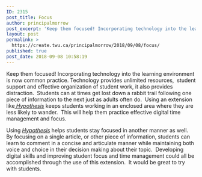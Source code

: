 ```yaml
---
ID: 2315
post_title: Focus
author: principalmorrow
post_excerpt: 'Keep them focused! Incorporating technology into the learning environment is now common practice. Technology provides unlimited resources,&nbsp; student support and effective organization of student work, it also provides distraction.&nbsp; Students can at times get lost down a rabbit trail following... <a href="https://create.twu.ca/principalmorrow/2018/09/08/focus/">Continue Reading &rarr;</a>'
layout: post
permalink: >
  https://create.twu.ca/principalmorrow/2018/09/08/focus/
published: true
post_date: 2018-09-08 10:58:19
---
```

Keep them focused! Incorporating technology into the learning environment is now common practice. Technology provides unlimited resources,  student support and effective organization of student work, it also provides distraction.  Students can at times get lost down a rabbit trail following one piece of information to the next just as adults often do.  Using an extension like<a href="https://web.hypothes.is/"><em> Hypothesis</em></a> keeps students working in an enclosed area where they are less likely to wander.  This will help them practice effective digital time management and focus.

Using <em><a href="https://web.hypothes.is/">Hypothesis</a> </em>helps students stay focused in another manner as well.  By focusing on a single article, or other piece of information, students can learn to comment in a concise and articulate manner while maintaining both voice and choice in their decision making about their topic.  Developing digital skills and improving student focus and time management could all be accomplished through the use of this extension.  It would be great to try with students.

&nbsp;